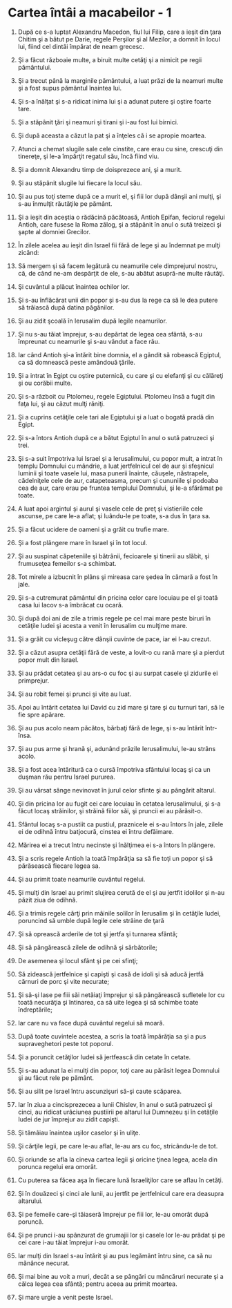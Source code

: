 # Cartea &#238;nt&#226;i a macabeilor - 1

1. După ce s-a luptat Alexandru Macedon, fiul lui Filip, care a ieşit din ţara Chitim şi a bătut pe Darie, regele Perşilor şi al Mezilor, a domnit în locul lui, fiind cel dintâi împărat de neam grecesc. 

2. Şi a făcut războaie multe, a biruit multe cetăţi şi a nimicit pe regii pământului. 

3. Şi a trecut până la marginile pământului, a luat prăzi de la neamuri multe şi a fost supus pământul înaintea lui. 

4. Şi s-a înălţat şi s-a ridicat inima lui şi a adunat putere şi oştire foarte tare. 

5. Şi a stăpânit ţări şi neamuri şi tirani şi i-au fost lui birnici. 

6. Şi după aceasta a căzut la pat şi a înţeles că i se apropie moartea. 

7. Atunci a chemat slugile sale cele cinstite, care erau cu sine, crescuţi din tinereţe, şi le-a împărţit regatul său, încă fiind viu. 

8. Şi a domnit Alexandru timp de doisprezece ani, şi a murit. 

9. Şi au stăpânit slugile lui fiecare la locul său. 

10. Şi au pus toţi steme după ce a murit el, şi fiii lor după dânşii ani mulţi, şi s-au înmulţit răutăţile pe pământ. 

11. Şi a ieşit din aceştia o rădăcină păcătoasă, Antioh Epifan, feciorul regelui Antioh, care fusese la Roma zălog, şi a stăpânit în anul o sută treizeci şi şapte al domniei Grecilor. 

12. În zilele acelea au ieşit din Israel fii fără de lege şi au îndemnat pe mulţi zicând: 

13. Să mergem şi să facem legătură cu neamurile cele dimprejurul nostru, că, de când ne-am despărţit de ele, s-au abătut asupră-ne multe răutăţi. 

14. Şi cuvântul a plăcut înaintea ochilor lor. 

15. Şi s-au înflăcărat unii din popor şi s-au dus la rege ca să le dea putere să trăiască după datina păgânilor. 

16. Şi au zidit şcoală în Ierusalim după legile neamurilor. 

17. Şi nu s-au tăiat împrejur, s-au depărtat de legea cea sfântă, s-au împreunat cu neamurile şi s-au vândut a face rău. 

18. Iar când Antioh şi-a întărit bine domnia, el a gândit să robească Egiptul, ca să domnească peste amândouă ţările. 

19. Şi a intrat în Egipt cu oştire puternică, cu care şi cu elefanţi şi cu călăreţi şi ou corăbii multe. 

20. Şi s-a războit cu Ptolomeu, regele Egiptului. Ptolomeu însă a fugit din faţa lui, şi au căzut mulţi răniţi. 

21. Şi a cuprins cetăţile cele tari ale Egiptului şi a luat o bogată pradă din Egipt. 

22. Şi s-a întors Antioh după ce a bătut Egiptul în anul o sută patruzeci şi trei. 

23. Şi s-a suit împotriva lui Israel şi a Ierusalimului, cu popor mult, a intrat în templu Domnului cu mândrie, a luat jertfelnicul cel de aur şi sfeşnicul luminii şi toate vasele lui, masa punerii înainte, căuşele, năstrapele, cădelniţele cele de aur, catapeteasma, precum şi cununiile şi podoaba cea de aur, care erau pe fruntea templului Domnului, şi le-a sfărâmat pe toate. 

24. A luat apoi argintul şi aurul şi vasele cele de preţ şi vistieriile cele ascunse, pe care le-a aflat; şi luându-le pe toate, s-a dus în ţara sa. 

25. Şi a făcut ucidere de oameni şi a grăit cu trufie mare. 

26. Şi a fost plângere mare în Israel şi în tot locul. 

27. Şi au suspinat căpeteniile şi bătrânii, fecioarele şi tinerii au slăbit, şi frumuseţea femeilor s-a schimbat. 

28. Tot mirele a izbucnit în plâns şi mireasa care şedea în cămară a fost în jale. 

29. Şi s-a cutremurat pământul din pricina celor care locuiau pe el şi toată casa lui Iacov s-a îmbrăcat cu ocară. 

30. Şi după doi ani de zile a trimis regele pe cel mai mare peste biruri în cetăţile Iudei şi acesta a venit în Ierusalim cu mulţime mare. 

31. Şi a grăit cu vicleşug către dânşii cuvinte de pace, iar ei l-au crezut. 

32. Şi a căzut asupra cetăţii fără de veste, a lovit-o cu rană mare şi a pierdut popor mult din Israel. 

33. Şi au prădat cetatea şi au ars-o cu foc şi au surpat casele şi zidurile ei primprejur. 

34. Şi au robit femei şi prunci şi vite au luat. 

35. Apoi au întărit cetatea lui David cu zid mare şi tare şi cu turnuri tari, să le fie spre apărare. 

36. Şi au pus acolo neam păcătos, bărbaţi fără de lege, şi s-au întărit într-însa. 

37. Şi au pus arme şi hrană şi, adunând prăzile Ierusalimului, le-au strâns acolo. 

38. Şi a fost acea întăritură ca o cursă împotriva sfântului locaş şi ca un duşman rău pentru Israel pururea. 

39. Şi au vărsat sânge nevinovat în jurul celor sfinte şi au pângărit altarul. 

40. Şi din pricina lor au fugit cei care locuiau în cetatea Ierusalimului, şi s-a făcut locaş străinilor, şi străină fiilor săi, şi pruncii ei au părăsit-o. 

41. Sfântul locaş s-a pustiit ca pustiul, praznicele ei s-au întors în jale, zilele ei de odihnă întru batjocură, cinstea ei întru defăimare. 

42. Mărirea ei a trecut întru necinste şi înălţimea ei s-a întors în plângere. 

43. Şi a scris regele Antioh la toată împărăţia sa să fie toţi un popor şi să părăsească fiecare legea sa. 

44. Şi au primit toate neamurile cuvântul regelui. 

45. Şi mulţi din Israel au primit slujirea cerută de el şi au jertfit idolilor şi n-au păzit ziua de odihnă. 

46. Şi a trimis regele cărţi prin mâinile solilor în Ierusalim şi în cetăţile Iudei, poruncind să umble după legile cele străine de ţară 

47. Şi să oprească arderile de tot şi jertfa şi turnarea sfântă; 

48. Şi să pângărească zilele de odihnă şi sărbătorile; 

49. De asemenea şi locul sfânt şi pe cei sfinţi; 

50. Să zidească jertfelnice şi capişti şi casă de idoli şi să aducă jertfă cărnuri de porc şi vite necurate; 

51. Şi să-şi lase pe fiii săi netăiaţi împrejur şi să pângărească sufletele lor cu toată necurăţia şi întinarea, ca să uite legea şi să schimbe toate îndreptările; 

52. Iar care nu va face după cuvântul regelui să moară. 

53. După toate cuvintele acestea, a scris la toată împărăţia sa şi a pus supraveghetori peste tot poporul. 

54. Şi a poruncit cetăţilor Iudei să jertfească din cetate în cetate. 

55. Şi s-au adunat la ei mulţi din popor, toţi care au părăsit legea Domnului şi au făcut rele pe pământ. 

56. Şi au silit pe Israel întru ascunzişuri să-şi caute scăparea. 

57. Iar în ziua a cincisprezecea a lunii Chislev, în anul o sută patruzeci şi cinci, au ridicat urâciunea pustiirii pe altarul lui Dumnezeu şi în cetăţile Iudei de jur împrejur au zidit capişti. 

58. Şi tămâiau înaintea uşilor caselor şi în uliţe. 

59. Şi cărţile legii, pe care le-au aflat, le-au ars cu foc, stricându-le de tot. 

60. Şi oriunde se afla la cineva cartea legii şi oricine ţinea legea, acela din porunca regelui era omorât. 

61. Cu puterea sa făcea aşa în fiecare lună Israeliţilor care se aflau în cetăţi. 

62. Şi în douăzeci şi cinci ale lunii, au jertfit pe jertfelnicul care era deasupra altarului. 

63. Şi pe femeile care-şi tăiaseră împrejur pe fiii lor, le-au omorât după poruncă. 

64. Şi pe prunci i-au spânzurat de grumajii lor şi casele lor le-au prădat şi pe cei care i-au tăiat împrejur i-au omorât. 

65. Iar mulţi din Israel s-au întărit şi au pus legământ întru sine, ca să nu mănânce necurat. 

66. Şi mai bine au voit a muri, decât a se pângări cu mâncăruri necurate şi a călca legea cea sfântă; pentru aceea au primit moartea. 

67. Şi mare urgie a venit peste Israel. 

